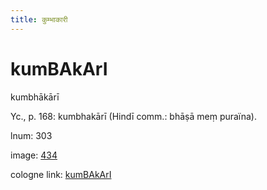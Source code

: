 ```yaml
---
title: कुम्भाकारी
---
```


# kumBAkArI

kumbhākārī  <div n="P" />Yc., p. 168: kumbhakārī (Hindī comm.: bhāṣā meṃ puraïna).

lnum: 303

image: [434](https://www.sanskrit-lexicon.uni-koeln.de/scans/csl-apidev/servepdf.php?dict=snp&page=434)

cologne link: [kumBAkArI](https://sanskrit-lexicon.uni-koeln.de/scans/csl-apidev/getword.php?dict=snp&key=kumBAkArI)

